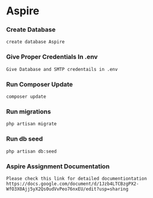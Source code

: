# Aspire

### Create Database
    create database Aspire

### Give Proper Credentials In .env
    Give Database and SMTP credentails in .env

### Run Composer Update
    composer update

### Run migrations
    php artisan migrate

### Run db seed
    php artisan db:seed
    
### Aspire Assignment Documentation
    Please check this link for detailed documentiontation
    https://docs.google.com/document/d/1Jzb4LTCBzgPX2-WfO3X0Ajj5yX2Qs0udVvPeo76nxEU/edit?usp=sharing
